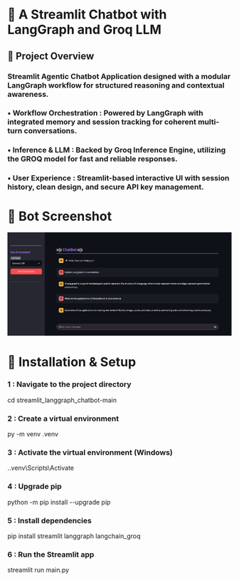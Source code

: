 # 🤖 A Streamlit Chatbot with LangGraph and Groq LLM


## 📌 Project Overview

### Streamlit Agentic Chatbot Application designed with a modular LangGraph workflow for structured reasoning and contextual awareness.

### **•** Workflow Orchestration : Powered by LangGraph with integrated memory and session tracking for coherent multi-turn conversations.

### **•** Inference & LLM :  Backed by Groq Inference Engine, utilizing the GROQ model for fast and reliable responses.

### **•** User Experience : Streamlit-based interactive UI with session history, clean design, and secure API key management.

# 📸 Bot Screenshot

<p align="center">
  <img src="chat_bot.png" alt="Chatbot Demo" width="1000"/>
</p>

# 🚀 Installation & Setup

### 1 : Navigate to the project directory
cd streamlit_langgraph_chatbot-main

### 2 : Create a virtual environment
py -m venv .venv

### 3 : Activate the virtual environment (Windows)
.\.venv\Scripts\Activate

### 4 : Upgrade pip
python -m pip install --upgrade pip

### 5 : Install dependencies
pip install streamlit langgraph langchain_groq

### 6 : Run the Streamlit app
streamlit run main.py

